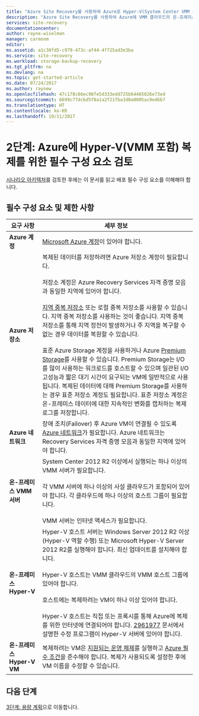 ```yaml
---
title: "Azure Site Recovery를 사용하여 Azure로 Hyper-V(System Center VMM 포함) 복제를 위한 필수 구성 요소 검토 | Microsoft Docs"
description: "Azure Site Recovery를 사용하여 Azure에 VMM 클라우드의 온-프레미스 Hyper-V VM의 복제, 장애 조치(failover) 및 복구를 설정하기 위한 필수 구성 요소를 설명합니다."
services: site-recovery
documentationcenter: 
author: rayne-wiselman
manager: carmonm
editor: 
ms.assetid: a1c30fd5-c979-473c-af44-4f725ad3e3ba
ms.service: site-recovery
ms.workload: storage-backup-recovery
ms.tgt_pltfrm: na
ms.devlang: na
ms.topic: get-started-article
ms.date: 07/24/2017
ms.author: raynew
ms.openlocfilehash: 47c178c66ec98fe5d333edd725b64465026e73ed
ms.sourcegitcommit: 6699c77dcbd5f8a1a2f21fba3d0a0005ac9ed6b7
ms.translationtype: HT
ms.contentlocale: ko-KR
ms.lasthandoff: 10/11/2017
---
```

# <a name="step-2-review-the-prerequisites-for-hyper-v-with-vmm-to-azure-replication"></a>2단계: Azure에 Hyper-V(VMM 포함) 복제를 위한 필수 구성 요소 검토

[시나리오 아키텍처](vmm-to-azure-walkthrough-architecture.md)를 검토한 후에는 이 문서를 읽고 배포 필수 구성 요소를 이해해야 합니다. 

## <a name="prerequisites-and-limitations"></a>필수 구성 요소 및 제한 사항

**요구 사항** | **세부 정보**
--- | ---
**Azure 계정** | [Microsoft Azure 계정](http://azure.microsoft.com/)이 있어야 합니다.
**Azure 저장소** | 복제된 데이터를 저장하려면 Azure 저장소 계정이 필요합니다.<br/><br/> 저장소 계정은 Azure Recovery Services 자격 증명 모음과 동일한 지역에 있어야 합니다.<br/><br/>[지역 중복 저장소](../storage/common/storage-redundancy.md#geo-redundant-storage) 또는 로컬 중복 저장소를 사용할 수 있습니다. 지역 중복 저장소를 사용하는 것이 좋습니다. 지역 중복 저장소를 통해 지역 정전이 발생하거나 주 지역을 복구할 수 없는 경우 데이터를 복원할 수 있습니다.<br/><br/> 표준 Azure Storage 계정을 사용하거나 Azure [Premium Storage](../storage/common/storage-premium-storage.md)를 사용할 수 있습니다. Premium Storage는 I/O를 많이 사용하는 워크로드를 호스트할 수 있으며 일관된 I/O 고성능과 짧은 대기 시간이 요구되는 VM에 일반적으로 사용됩니다. 복제된 데이터에 대해 Premium Storage를 사용하는 경우 표준 저장소 계정도 필요합니다. 표준 저장소 계정은 온-프레미스 데이터에 대한 지속적인 변화를 캡처하는 복제 로그를 저장합니다.
**Azure 네트워크** | 장애 조치(Failover) 후 Azure VM이 연결될 수 있도록 [Azure 네트워크](../virtual-network/virtual-network-get-started-vnet-subnet.md)가 필요합니다. Azure 네트워크는 Recovery Services 자격 증명 모음과 동일한 지역에 있어야 합니다.
**온-프레미스 VMM 서버** | System Center 2012 R2 이상에서 실행되는 하나 이상의 VMM 서버가 필요합니다.<br/><br/> 각 VMM 서버에 하나 이상의 사설 클라우드가 포함되어 있어야 합니다. 각 클라우드에 하나 이상의 호스트 그룹이 필요합니다.<br/><br/> VMM 서버는 인터넷 액세스가 필요합니다.
**온-프레미스 Hyper-V** | Hyper-V 호스트 서버는 Windows Server 2012 R2 이상(Hyper-V 역할 수행) 또는 Microsoft Hyper-V Server 2012 R2를 실행해야 합니다. 최신 업데이트를 설치해야 합니다.<br/><br/> Hyper-V 호스트는 VMM 클라우드의 VMM 호스트 그룹에 있어야 합니다.<br/><br/> 호스트에는 복제하려는 VM이 하나 이상 있어야 합니다.<br/><br/> Hyper-V 호스트는 직접 또는 프록시를 통해 Azure에 복제를 위한 인터넷에 연결되어야 합니다. [2961977](https://support.microsoft.com/kb/2961977) 문서에서 설명한 수정 프로그램이 Hyper-V 서버에 있어야 합니다.
**온-프레미스 Hyper-V VM** | 복제하려는 VM은 [지원되는 운영 체제](site-recovery-support-matrix-to-azure.md#support-for-replicated-machine-os-versions)를 실행하고 [Azure 필수 조건](site-recovery-support-matrix-to-azure.md#failed-over-azure-vm-requirements)을 준수해야 합니다. 복제가 사용되도록 설정한 후에 VM 이름을 수정할 수 있습니다. 




## <a name="next-steps"></a>다음 단계

[3단계: 용량 계획](vmm-to-azure-walkthrough-capacity.md)으로 이동합니다.
